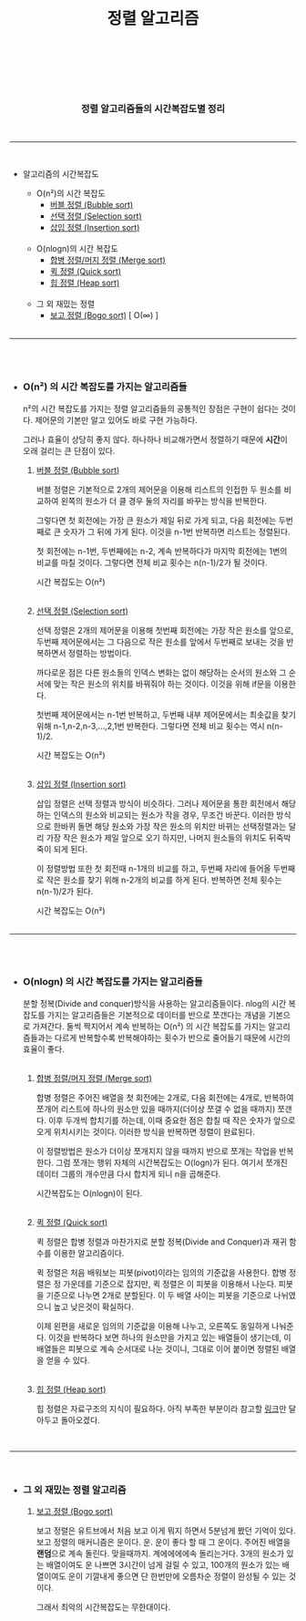 # <center> **정렬 알고리즘** </center>  </br></br>
</br>

### <center>  정렬 알고리즘들의 시간복잡도별 정리 </center>
</br>

---

</br>

 - 알고리즘의 시간복잡도</br>

	* O(n²)의 시간 복잡도
		- [버블 정렬 (Bubble sort)](https://github.com/kornma99/Sorting-Algorithms/blob/main/bubble_sort.py)
    	- [선택 정렬 (Selection sort)](https://github.com/kornma99/Sorting-Algorithms/blob/main/selection_sort.py)
		- [삽입 정렬 (Insertion sort)](https://github.com/kornma99/Sorting-Algorithms/blob/main/insertion_sort.py)
</br></br>  
    * O(nlogn)의 시간 복잡도
        - [합병 정렬/머지 정렬 (Merge sort)](https://github.com/kornma99/Sorting-Algorithms/blob/main/merge_sort.py)
        - [퀵 정렬 (Quick sort)](https://github.com/kornma99/Sorting-Algorithms/blob/main/quick_sort.py)
        - [힙 정렬 (Heap sort)](https://github.com/kornma99/Sorting-Algorithms/blob/main/heap_sort.py)
</br></br> 
    * 그 외 재밌는 정렬
        - [보고 정렬 (Bogo sort)](https://github.com/kornma99/Sorting-Algorithms/blob/main/bogo_sort.py) [ O(∞) ]
</br></br>

---

</br></br>


- ###  O(n²) 의 시간 복잡도를 가지는 알고리즘들
  
    n²의 시간 복잡도를 가지는 정렬 알고리즘들의 공통적인 장점은 구현이 쉽다는 것이다. 제어문의 기본만 알고 있어도 바로 구현 가능하다.

    그러나 효율이 상당히 좋지 않다. 하나하나 비교해가면서 정렬하기 때문에 **시간**이 오래 걸리는 큰 단점이 있다.

  1. [버블 정렬 (Bubble sort)](https://github.com/kornma99/Sorting-Algorithms/blob/main/bubble_sort.py)

        버블 정렬은 기본적으로 2개의 제어문을 이용해 리스트의 인접한 두 원소를 비교하여 왼쪽의 원소가 더 클 경우 둘의 자리를 바꾸는 방식을 반복한다.

        그렇다면 첫 회전에는 가장 큰 원소가 제일 뒤로 가게 되고, 다음 회전에는 두번째로 큰 숫자가 그 뒤에 가게 된다. 이것을 n-1번 반복하면 리스트는 정렬된다.

        첫 회전에는 n-1번, 두번째에는 n-2, 계속 반복하다가 마지막 회전에는 1번의 비교를 마칠 것이다.
        그렇다면 전체 비교 횟수는 n(n-1)/2가 될 것이다. 
        
        시간 복잡도는 O(n²)</br></br>

  2. [선택 정렬 (Selection sort)](https://github.com/kornma99/Sorting-Algorithms/blob/main/selection_sort.py)
        
        선택 정렬은 2개의 제어문을 이용해 첫번째 회전에는 가장 작은 원소를 앞으로, 두번째 제어문에서는 그 다음으로 작은 원소를 앞에서 두번째로 보내는 것을 반복하면서 정렬하는 방법이다.

        까다로운 점은 다른 원소들의 인덱스 변화는 없이 해당하는 순서의 원소와 그 순서에 맞는 작은 원소의 위치를 바꿔줘야 하는 것이다. 이것을 위해 if문을 이용한다.

        첫번째 제어문에서는 n-1번 반복하고, 두번째 내부 제어문에서는 최솟값을 찾기 위해 n-1,n-2,n-3,...,2,1번 반복한다.
        그렇다면 전체 비교 횟수는 역시 n(n-1)/2.

        시간 복잡도는 O(n²)</br></br>
  
  3. [삽입 정렬 (Insertion sort)](https://github.com/kornma99/Sorting-Algorithms/blob/main/insertion_sort.py)
        
        삽입 정렬은 선택 정렬과 방식이 비슷하다. 그러나 제어문을 통한 회전에서 해당하는 인덱스의 원소와 비교되는 원소가 작을 경우, 무조건 바꾼다. 이러한 방식으로 한바퀴 돌면 해당 원소와 가장 작은 원소의 위치만 바뀌는 선택정렬과는 달리 가장 작은 원소가 제일 앞으로 오기 하지만, 나머지 원소들의 위치도 뒤죽박죽이 되게 된다.

        이 정렬방법 또한 첫 회전때 n-1개의 비교를 하고, 두번째 자리에 들어올 두번째로 작은 원소를 찾기 위해 n-2개의 비교를 하게 된다. 반복하면 전체 횟수는n(n-1)/2가 된다.

        시간 복잡도는 O(n²)</br></br>
---
</br></br>
- ###  O(nlogn) 의 시간 복잡도를 가지는 알고리즘들

    분할 정복(Divide and conquer)방식을 사용하는 알고리즘들이다.
    nlog의 시간 복잡도를 가지는 알고리즘들은 기본적으로 데이터를 반으로 쪼갠다는 개념을 기본으로 가져간다. 둘씩 짝지어서 계속 반복하는 O(n²) 의 시간 복잡도를 가지는 알고리즘들과는 다르게 반복할수록 반복해야하는 횟수가 반으로 줄어들기 때문에 시간의 효율이 좋다. 
</br></br>

  1. [합병 정렬/머지 정렬 (Merge sort)](https://github.com/kornma99/Sorting-Algorithms/blob/main/merge_sort.py)

        합병 정렬은 주어진 배열을 첫 회전에는 2개로, 다음 회전에는 4개로, 반복하여 쪼개어 리스트에 하나의 원소만 있을 때까지(더이상 쪼갤 수 없을 때까지) 쪼갠다.
        이후 두개씩 합치기를 하는데, 이때 중요한 점은 합칠 때 작은 숫자가 앞으로 오게 위치시키는 것이다. 이러한 방식을 반복하면 정렬이 완료된다.

        이 정렬방법은 원소가 더이상 쪼개지지 않을 때까지 반으로 쪼개는 작업을 반복한다. 그럼 쪼개는 행위 자체의 시간복잡도는 O(logn)가 된다. 여기서 쪼개진 데이터 그룹의 개수만큼 다시 합치게 되니 n을 곱해준다.
        
        시간복잡도는 O(nlogn)이 된다. </br></br>



    2.  [퀵 정렬 (Quick sort)](https://github.com/kornma99/Sorting-Algorithms/blob/main/quick_sort.py)
        
        퀵 정렬은 합병 정렬과 마찬가지로 분할 정복(Divide and Conquer)과 재귀 함수를 이용한 알고리즘이다.

        퀵 정렬은 처음 배워보는 피봇(pivot)이라는 임의의 기준값을 사용한다. 합병 정렬은 정 가운데를 기준으로 잡지만, 퀵 정렬은 이 피봇을 이용해서 나눈다.
        피봇을 기준으로 나누면 2개로 분할된다. 이 두 배열 사이는 피봇을 기준으로 나뉘였으니 높고 낮은것이 확실하다.

        이제 왼편을 새로운 임의의 기준값을 이용해 나누고, 오른쪽도 동일하게 나눠준다. 이것을 반복하다 보면 하나의 원소만을 가지고 있는 배열들이 생기는데, 이 배열들은 피봇으로 계속 순서대로 나눈 것이니, 그대로 이어 붙이면 정렬된 배열을 얻을 수 있다.</br></br>

    3. [힙 정렬 (Heap sort)](https://github.com/kornma99/Sorting-Algorithms/blob/main/heap_sort.py)

        힙 정렬은 자료구조의 지식이 필요하다. 아직 부족한 부분이라 참고할 [링크](https://gmlwjd9405.github.io/2018/05/10/algorithm-heap-sort.html)만 달아두고 돌아오겠다.

</br>

---

</br> 

- ###  그 외 재밌는 정렬 알고리즘
    
    1. [보고 정렬 (Bogo sort)](https://github.com/kornma99/Sorting-Algorithms/blob/main/bogo_sort.py)

        보고 정렬은 유트브에서 처음 보고 이게 뭐지 하면서 5분넘게 봤던 기억이 있다. 보고 정렬의 매커니즘은 운이다. 운. 운이 좋다 할 때 그 운이다. 
        주어진 배열을 **랜덤**으로 계속 돌린다. 맞을때까지. 계에에에에속 돌리는거다. 3개의 원소가 있는 배열이여도 운 나쁘면 3시간이 넘게 걸릴 수 있고, 100개의 원소가 있는 배열이여도 운이 기깔내게 좋으면 단 한번만에 오름차순 정렬이 완성될 수 있는 것이다.

        그래서 최악의 시간복잡도는 무한대이다.